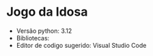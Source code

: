 # Jogo da Idosa

-  Versão python:  3.12
-  Bibliotecas: 
-  Editor de codigo sugerido: Visual Studio Code
